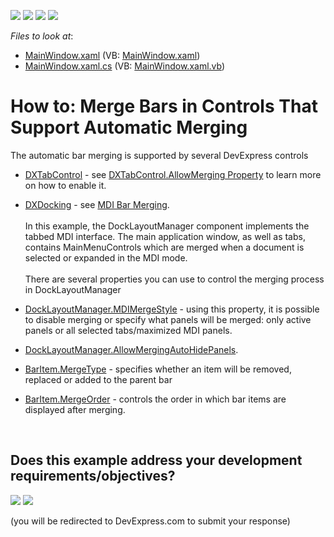 <!-- default badges list -->
![](https://img.shields.io/endpoint?url=https://codecentral.devexpress.com/api/v1/VersionRange/128641117/14.2.4%2B)
[![](https://img.shields.io/badge/Open_in_DevExpress_Support_Center-FF7200?style=flat-square&logo=DevExpress&logoColor=white)](https://supportcenter.devexpress.com/ticket/details/T325614)
[![](https://img.shields.io/badge/📖_How_to_use_DevExpress_Examples-e9f6fc?style=flat-square)](https://docs.devexpress.com/GeneralInformation/403183)
[![](https://img.shields.io/badge/💬_Leave_Feedback-feecdd?style=flat-square)](#does-this-example-address-your-development-requirementsobjectives)
<!-- default badges end -->
<!-- default file list -->
*Files to look at*:

* [MainWindow.xaml](./CS/WpfApplication1/MainWindow.xaml) (VB: [MainWindow.xaml](./VB/WpfApplication1/MainWindow.xaml))
* [MainWindow.xaml.cs](./CS/WpfApplication1/MainWindow.xaml.cs) (VB: [MainWindow.xaml.vb](./VB/WpfApplication1/MainWindow.xaml.vb))
<!-- default file list end -->
# How to: Merge Bars in Controls That Support Automatic Merging


The automatic bar merging is supported by several DevExpress controls

* <a href="https://documentation.devexpress.com/#WPF/CustomDocument7975">DXTabControl</a> - see <a href="https://documentation.devexpress.com/#WPF/DevExpressXpfCoreDXTabControl_AllowMergingtopic">DXTabControl.AllowMerging Property</a> to learn more on how to enable it.
* <a href="https://documentation.devexpress.com/#WPF/CustomDocument6191">DXDocking</a> - see <a href="https://documentation.devexpress.com/#WPF/CustomDocument9155">MDI Bar Merging</a>.<br><br>In this example, the DockLayoutManager component implements the tabbed MDI interface. The main application window, as well as tabs, contains MainMenuControls which are merged when a document is selected or expanded in the MDI mode. <br><br>There are several properties you can use to control the merging process in DockLayoutManager

* <a href="https://documentation.devexpress.com/#WPF/DevExpressXpfDockingDockLayoutManager_MDIMergeStyletopic">DockLayoutManager.MDIMergeStyle</a> - using this property, it is possible to disable merging or specify what panels will be merged: only active panels or all selected tabs/maximized MDI panels.
* <a href="https://documentation.devexpress.com/#WPF/DevExpressXpfDockingDockLayoutManager_AllowMergingAutoHidePanelstopic">DockLayoutManager.AllowMergingAutoHidePanels</a>.
* <a href="https://documentation.devexpress.com/#WPF/DevExpressXpfBarsBarItem_MergeTypetopic">BarItem.MergeType</a> - specifies whether an item will be removed, replaced or added to the parent bar
* <a href="https://documentation.devexpress.com/#WPF/DevExpressXpfBarsBarItem_MergeOrdertopic">BarItem.MergeOrder</a> - controls the order in which bar items are displayed after merging.

<br/>


<!-- feedback -->
## Does this example address your development requirements/objectives?

[<img src="https://www.devexpress.com/support/examples/i/yes-button.svg"/>](https://www.devexpress.com/support/examples/survey.xml?utm_source=github&utm_campaign=wpf-docklayoutmanager-merge-bars-in-controls-that-support-automatic-merging&~~~was_helpful=yes) [<img src="https://www.devexpress.com/support/examples/i/no-button.svg"/>](https://www.devexpress.com/support/examples/survey.xml?utm_source=github&utm_campaign=wpf-docklayoutmanager-merge-bars-in-controls-that-support-automatic-merging&~~~was_helpful=no)

(you will be redirected to DevExpress.com to submit your response)
<!-- feedback end -->
